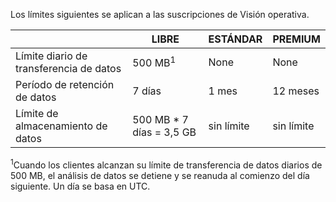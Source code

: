 <properties
   pageTitle="Tabla de límites de Visión operativa"
   description="Describe los límites del sistema para Información operativa."
   services="operational-insights"
   documentationCenter="NA"
   authors="bandersmsft"
   manager="jwhit"
   editor="" />
<tags
   ms.service="operational-insights"
   ms.devlang="NA"
   ms.topic="article"
   ms.tgt_pltfrm="NA"
   ms.workload="TBD"
   ms.date="07/01/2015"
   ms.author="banders" />


Los límites siguientes se aplican a las suscripciones de Visión operativa.


| |LIBRE|ESTÁNDAR|PREMIUM|
|---|---|---|---|
|Límite diario de transferencia de datos|500 MB<sup>1</sup>|None|None|
|Período de retención de datos|7 días|1 mes|12 meses|
|Límite de almacenamiento de datos|500 MB * 7 días = 3,5 GB|sin límite|sin límite|


<sup>1</sup>Cuando los clientes alcanzan su límite de transferencia de datos diarios de 500 MB, el análisis de datos se detiene y se reanuda al comienzo del día siguiente. Un día se basa en UTC.

<!---HONumber=Oct15_HO3-->